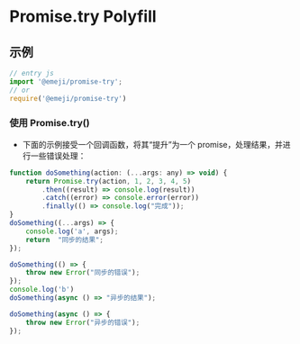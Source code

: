 # Promise.try Polyfill
## 示例
```js
// entry js
import '@emeji/promise-try';
// or
require('@emeji/promise-try')
```
### 使用 Promise.try()
- 下面的示例接受一个回调函数，将其“提升”为一个 promise，处理结果，并进行一些错误处理：
```js
function doSomething(action: (...args: any) => void) {
    return Promise.try(action, 1, 2, 3, 4, 5)
        .then((result) => console.log(result))
        .catch((error) => console.error(error))
        .finally(() => console.log("完成"));
}
doSomething((...args) => {
    console.log('a', args);
    return  "同步的结果";
});

doSomething(() => {
    throw new Error("同步的错误");
});
console.log('b')
doSomething(async () => "异步的结果");

doSomething(async () => {
    throw new Error("异步的错误");
});
```